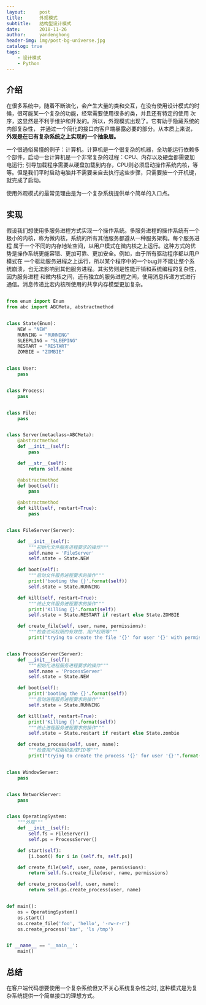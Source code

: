 ```yaml
---
layout:     post
title:      外观模式
subtitle:   结构型设计模式
date:       2018-11-26
author:     yandenghong
header-img: img/post-bg-universe.jpg
catalog: true
tags:
    - 设计模式
    - Python
---
```


## 介绍
在很多系统中，随着不断演化，会产生大量的类和交互，在没有使用设计模式的时候，很可能某一个复杂的功能，经常需要使用很多的类，并且还有特定的使用
次序，这显然是不利于维护和开发的。所以，外观模式出现了。它有助于隐藏系统的内部复杂性， 并通过一个简化的接口向客户端暴露必要的部分。从本质上来说，
__外观是在已有复杂系统之上实现的一个抽象层。__


一个很通俗易懂的例子：计算机。计算机是一个很复杂的机器，全功能运行依赖多个部件，启动一台计算机是一个非常复杂的过程：CPU、内存以及硬盘都需要加电运行;
引导加载程序需要从硬盘加载到内存，CPU则必须启动操作系统内核，等等。但是我们平时启动电脑并不需要亲自去执行这些步骤，只需要按一个开机键，就完成了启动。

使用外观模式的最常见理由是为一个复杂系统提供单个简单的入口点。

## 实现
假设我们想使用多服务进程方式实现一个操作系统。多服务进程的操作系统有一个极小的内核，称为微内核，系统的所有其他服务都遵从一种服务架构。每个服务进程
属于一个不同的内存地址空间，以用户模式在微内核之上运行。这种方式的优势是操作系统更能容错、更加可靠、更加安全。例如，由于所有驱动程序都以用户模式在
一个驱动服务进程之上运行，所以某个程序中的一个bug并不能让整个系统崩溃，也无法影响到其他服务进程。其劣势则是性能开销和系统编程的复杂性，因为服务进程
和微内核之间，还有独立的服务进程之间，使用消息传递方式进行通信。消息传递比宏内核所使用的共享内存模型更加复杂。

```python

from enum import Enum
from abc import ABCMeta, abstractmethod


class State(Enum):
    NEW = "NEW"
    RUNNING = "RUNNING"
    SLEEPLING = "SLEEPING"
    RESTART = "RESTART"
    ZOMBIE = "ZOMBIE"


class User:
    pass


class Process:
    pass


class File:
    pass


class Server(metaclass=ABCMeta):
    @abstractmethod
    def __init__(self):
        pass

    def __str__(self):
        return self.name

    @abstractmethod
    def boot(self):
        pass

    @abstractmethod
    def kill(self, restart=True):
        pass


class FileServer(Server):

    def __init__(self):
        """初始化文件服务进程要求的操作"""
        self.name = 'FileServer'
        self.state = State.NEW

    def boot(self):
        """启动文件服务进程要求的操作"""
        print('booting the {}'.format(self))
        self.state = State.RUNNING

    def kill(self, restart=True):
        """终止文件服务进程要求的操作"""
        print('Killing {}'.format(self))
        self.state = State.RESTART if restart else State.ZOMBIE

    def create_file(self, user, name, permissions):
        """检查访问权限的有效性、用户权限等"""
        print("trying to create the file '{}' for user '{}' with permissions{}".format(name, user, permissions))


class ProcessServer(Server):
    def __init__(self):
        """初始化进程服务进程要求的操作"""
        self.name = 'ProcessServer'
        self.state = State.NEW

    def boot(self):
        print('booting the {}'.format(self))
        """启动进程服务进程要求的操作"""
        self.state = State.RUNNING

    def kill(self, restart=True):
        print('Killing {}'.format(self))
        """终止进程服务进程要求的操作"""
        self.state = State.restart if restart else State.zombie

    def create_process(self, user, name):
        """检查用户权限和生成PID等"""
        print("trying to create the process '{}' for user '{}'".format(name, user))


class WindowServer:
    pass


class NetworkServer:
    pass


class OperatingSystem:
    """外观"""
    def __init__(self):
        self.fs = FileServer()
        self.ps = ProcessServer()

    def start(self):
        [i.boot() for i in (self.fs, self.ps)]

    def create_file(self, user, name, permissions):
        return self.fs.create_file(user, name, permissions)

    def create_process(self, user, name):
        return self.ps.create_process(user, name)


def main():
    os = OperatingSystem()
    os.start()
    os.create_file('foo', 'hello', '-rw-r-r')
    os.create_process('bar', 'ls /tmp')


if __name__ == '__main__':
    main()

```

## 总结
在客户端代码想要使用一个复杂系统但又不关心系统复杂性之时, 这种模式是为复杂系统提供一个简单接口的理想方式。